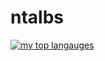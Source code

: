 # ntalbs

[![my top langauges](https://github-readme-stats.vercel.app/api/top-langs/?username=ntalbs&layout=compact&theme=default&exclude_repo=ntalbs.github.io,blog-hugo,hexo-theme-simplex,hugo-theme-simplex)](https://github.com/ntalbs)
